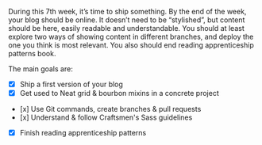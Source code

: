 During this 7th week, it’s time to ship something. By the end of the week, your blog should be online. It doesn’t need to be “stylished”, but content should be here, easily readable and understandable.
You should at least explore two ways of showing content in different branches, and deploy the one you think is most relevant.
You also should end reading apprenticeship patterns book.

The main goals are:
- [x] Ship a first version of your blog
- [x] Get used to Neat grid & bourbon mixins in a concrete project
- [x] Use Git commands, create branches & pull requests
- [x] Understand & follow Craftsmen's Sass guidelines
- [x] Finish reading apprenticeship patterns
